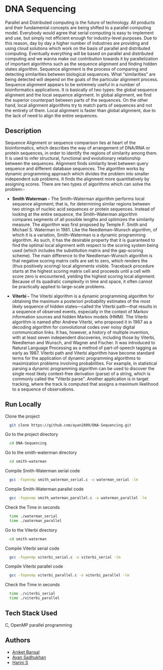 
# DNA Sequencing

Parallel and Distributed computing is the future of technology. All products and their fundamental concepts are being shifted to a parallel computing model. Everybody would agree that serial computing is easy to implement and use, but simply not efficient enough for industry-level purposes. Due to this reason, day by day a higher number of industries are providing and using cloud solutions which work on the basis of parallel and distributed computing. Eventually everything will be based on parallel and distributed computing and we wanna make out contribution towards it by parallelization of important algorithms such as the sequence alignment and finding hidden states algorithm.
Sequence alignment is the process of comparing and detecting similarities between biological sequences. What “similarities” are being detected will depend on the goals of the particular alignment process. Sequence alignment appears to be extremely useful in a number of bioinformatics applications. It is basically of two types: the global sequence alignment and the local sequence alignment. In global alignment, we find the superior counterpart between parts of the sequences. On the other hand, local alignment algorithms try to match parts of sequences and not the entirety of them. Local alignment is faster than global alignment, due to the lack of need to align the entire sequences.

## Description
Sequence Alignment or sequence comparison lies at heart of the bioinformatics, which describes the way of arrangement of DNA/RNA or protein sequences, in order to identify the regions of similarity among them. It is used to infer structural, functional and evolutionary relationship between the sequences. Alignment finds similarity level between query sequence and different database sequences. The algorithm works by dynamic programming approach which divides the problem into smaller independent sub problems. It finds the alignment more quantitatively by assigning scores. There are two types of algorithms which can solve the problem:-
- **Smith Waterman -** The Smith–Waterman algorithm performs local sequence alignment; that is, for determining similar regions between two strings of nucleic acid sequences or protein sequences. Instead of looking at the entire sequence, the Smith–Waterman algorithm compares segments of all possible lengths and optimizes the similarity measure. The algorithm was first proposed by Temple F. Smith and Michael S. Waterman in 1981. Like the Needleman–Wunsch algorithm, of which it is a variation, Smith–Waterman is a dynamic programming algorithm. As such, it has the desirable property that it is guaranteed to find the optimal local alignment with respect to the scoring system being used (which includes the substitution matrix and the gap-scoring scheme). The main difference to the Needleman–Wunsch algorithm is that negative scoring matrix cells are set to zero, which renders the (thus positively scoring) local alignments visible. Traceback procedure starts at the highest scoring matrix cell and proceeds until a cell with score zero is encountered, yielding the highest scoring local alignment. Because of its quadratic complexity in time and space, it often cannot be practically applied to large-scale problems.

- **Viterbi -** The Viterbi algorithm is a dynamic programming algorithm for obtaining the maximum a posteriori probability estimates of the most likely sequence of hidden states—called the Viterbi path—that results in a sequence of observed events, especially in the context of Markov information sources and hidden Markov models (HMM). The Viterbi algorithm is named after Andrew Viterbi, who proposed it in 1967 as a decoding algorithm for convolutional codes over noisy digital communication links. It has, however, a history of multiple invention, with at least seven independent discoveries, including those by Viterbi, Needleman and Wunsch, and Wagner and Fischer. It was introduced to Natural Language Processing as a method of part-of-speech tagging as early as 1987. Viterbi path and Viterbi algorithm have become standard terms for the application of dynamic programming algorithms to maximization problems involving probabilities. For example, in statistical parsing a dynamic programming algorithm can be used to discover the single most likely context-free derivation (parse) of a string, which is commonly called the "Viterbi parse". Another application is in target tracking, where the track is computed that assigns a maximum likelihood to a sequence of observations. 


## Run Locally

Clone the project
```bash
  git clone https://github.com/ayan2809/DNA-Sequencing.git
```

Go to the project directory

```bash
  cd DNA-Sequencing
```

Go to the smith-waterman directory

```bash
  cd smith-waterman
```

Compile Smith-Waterman serial code
```bash
  gcc -fopenmp smith_waterman_serial.c -o waterman_serial -lm 
```

Compile Smith-Waterman parallel code
```bash
  gcc -fopenmp smith_waterman_parallel.c -o waterman_parallel -lm 
```

Check the Time in seconds
```bash
  time ./waterman_serial
  time ./waterman_parallel
```

Go to the Viterbi directory

```bash
  cd smith-waterman
```

Compile Viterbi serial code
```bash
  gcc -fopenmp viterbi_serial.c -o viterbi_serial -lm 
```

Compile Viterbi parallel code
```bash
  gcc -fopenmp viterbi_parallel.c -o viterbi_parallel -lm 
```

Check the Time in seconds
```bash
  time ./viterbi_serial
  time ./viterbi_parallel
```

## Tech Stack Used

C, OpenMP parallel programming

## Authors

- [Aniket Bansal](https://github.com/nicolausmaximus)
- [Ayan Sadhukhan](https://github.com/ayan2809)
- [Harini S]()
